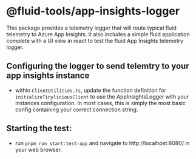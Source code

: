 # @fluid-tools/app-insights-logger

 This package provides a telemetry logger that will route typical fluid telemetry to Azure App Insights. It also includes a simple fluid application complete with a UI view in react to test the fluid App Insights telemetry logger.

## Configuring the logger to send telemtry to your app insights instance

-   within `ClientUtilities.ts`, update the function definition for `initializeTinyliciousClient` to use the AppInsightsLogger with your instances configuration. In most cases, this is simply the most basic config containing your correct connection string.

## Starting the test: 
- run `pnpm run start:test-app` and navigate to http://localhost:8080/ in your web browser.
